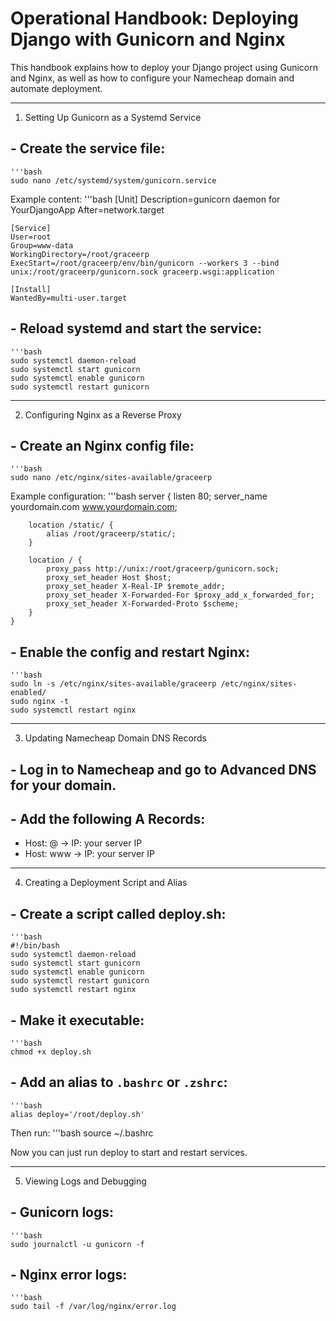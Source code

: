 
# Operational Handbook: Deploying Django with Gunicorn and Nginx

This handbook explains how to deploy your Django project using Gunicorn and Nginx, as well as how to configure your Namecheap domain and automate deployment.

---

1. Setting Up Gunicorn as a Systemd Service

## - Create the service file:
    '''bash
    sudo nano /etc/systemd/system/gunicorn.service

  Example content:
    '''bash
    [Unit]
    Description=gunicorn daemon for YourDjangoApp
    After=network.target

    [Service]
    User=root
    Group=www-data
    WorkingDirectory=/root/graceerp
    ExecStart=/root/graceerp/env/bin/gunicorn --workers 3 --bind unix:/root/graceerp/gunicorn.sock graceerp.wsgi:application

    [Install]
    WantedBy=multi-user.target

## - Reload systemd and start the service:
    '''bash
    sudo systemctl daemon-reload
    sudo systemctl start gunicorn
    sudo systemctl enable gunicorn
    sudo systemctl restart gunicorn

---

2. Configuring Nginx as a Reverse Proxy

## - Create an Nginx config file:
    '''bash
    sudo nano /etc/nginx/sites-available/graceerp

  Example configuration:
    '''bash
    server {
        listen 80;
        server_name yourdomain.com www.yourdomain.com;

        location /static/ {
            alias /root/graceerp/static/;
        }

        location / {
            proxy_pass http://unix:/root/graceerp/gunicorn.sock;
            proxy_set_header Host $host;
            proxy_set_header X-Real-IP $remote_addr;
            proxy_set_header X-Forwarded-For $proxy_add_x_forwarded_for;
            proxy_set_header X-Forwarded-Proto $scheme;
        }
    }

## - Enable the config and restart Nginx:
    '''bash
    sudo ln -s /etc/nginx/sites-available/graceerp /etc/nginx/sites-enabled/
    sudo nginx -t
    sudo systemctl restart nginx

---

3. Updating Namecheap Domain DNS Records

## - Log in to Namecheap and go to Advanced DNS for your domain.
## - Add the following A Records:
  - Host: @ → IP: your server IP
  - Host: www → IP: your server IP

---

4. Creating a Deployment Script and Alias

## - Create a script called deploy.sh:
    '''bash
    #!/bin/bash
    sudo systemctl daemon-reload
    sudo systemctl start gunicorn
    sudo systemctl enable gunicorn
    sudo systemctl restart gunicorn
    sudo systemctl restart nginx

## - Make it executable:
    '''bash
    chmod +x deploy.sh

## - Add an alias to `.bashrc` or `.zshrc`:
    '''bash
    alias deploy='/root/deploy.sh'

  Then run:
    '''bash
    source ~/.bashrc

Now you can just run deploy to start and restart services.

---

5. Viewing Logs and Debugging

## - Gunicorn logs:
    '''bash
    sudo journalctl -u gunicorn -f

## - Nginx error logs:
    '''bash
    sudo tail -f /var/log/nginx/error.log

